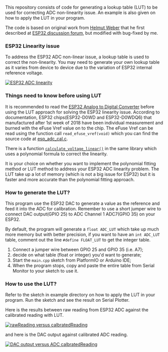 This repository consists of code for generating a lookup table (LUT) to be used for correcting ADC non-linearity issue. An example is also given on how to apply the LUT in your program.

The code is based on original work from [Helmut Weber](https://github.com/MacLeod-D/ESP32-ADC) that he first described at [ESP32 discussion forum](https://esp32.com/viewtopic.php?f=19&t=2881&start=30#p47663), but modified with bug-fixed by me.

### ESP32 Linearity issue

To address the ESP32 ADC non-linear issue, a lookup table is used to correct the non-linearity. You may need to generate your own lookup table as it varies from device to device due to the variation of ESP32 internal reference voltage.

[![ESP32 ADC linearity](https://github.com/e-tinkers/esp32-adc-calibrate/blob/master/images/esp32_ADClinearity.png)](https://github.com/e-tinkers/esp32-adc-calibrate/blob/master/images/esp32_ADClinearity.png)

### Things need to know before using LUT

It is recommended to read the [ESP32 Analog to Digital Converter](https://docs.espressif.com/projects/esp-idf/en/stable/esp32/api-reference/peripherals/adc_calibration.html) before using the LUT approach for solving the ESP32 linearity issue. According to documentation, ESP32 chips(ESP32-D0WD and ESP32-D0WDQ6) that manufactured after 1st week of 2018 have been individual measurement and burned with the eFuse Vref value on to the chip. The eFuse Vref can be read using the function call `read_efuse_vref(void)` which you can find the source code at [esp_adc_cal.c](https://github.com/espressif/esp-idf/blob/f91080637c054fa2b4107192719075d237ecc3ec/components/esp_adc_cal/esp_adc_cal.c#L153).

There is a function [`calculate_voltage_linear()`](https://github.com/espressif/esp-idf/blob/f91080637c054fa2b4107192719075d237ecc3ec/components/esp_adc_cal/esp_adc_cal.c#L246) in the same library which uses a polynomial formula to correct the linearity.

It is your choice on whether you want to implement the polynomial fitting method or LUT method to address your ESP32 ADC linearity problem. The LUT take up a lot of memory (which is not a big issue for ESP32) but it is faster and more accurate than the polynomial fitting approach.

### How to generate the LUT?

This program use the ESP32 DAC to generate a value as the reference and feed it into the ADC for calibration. Remember to use a short jumper wire to connect DAC output(GPIO 25) to ADC Channel 1 ADC7(GPIO 35) on your ESP32.

By default, the program will generate a `float ADC_LUT` which take up much more memory but with better precision, if you want to have an `int ADC_LUT` table, comment out the line `#define FLOAT_LUT` to get the integer table.

1. Connect a jumper wire between GPIO 25 and GPIO 35 (i.e. A7);
2. decide on what table (float or integer) you'd want to generate;
3. Start the `main.cpp` sketch from PlatformIO or Arduino IDE;
4. When the program stops, copy and paste the entire table from Serial Monitor to your sketch to use it.

### How to use the LUT?

Refer to the sketch in example directory on how to apply the LUT in your program. Run the sketch and see the result on Serial Plotter.

Here is the results between raw reading from ESP32 ADC against the calibrated reading with LUT.

[![rawReading versus calbratedReading](https://github.com/e-tinkers/esp32-adc-calibrate/blob/master/images/rawReading_versus_calibratedReading.png)](https://github.com/e-tinkers/esp32-adc-calibrate/blob/master/images/rawReading_versus_calibratedReading.png)

and here is the DAC output against calibrated ADC reading.

[![DAC output versus ADC calbratedReading](https://github.com/e-tinkers/esp32-adc-calibrate/blob/master/images/DAC_output_versus_adcCalibratedReading.png)](https://github.com/e-tinkers/esp32-adc-calibrate/blob/master/images/DAC_output_versus_adcCalibratedReading.png)
